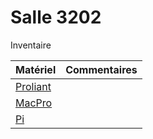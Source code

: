 # Salle 3202

Inventaire

|                Matériel   |               Commentaires      |
|---------------------------|---------------------------------|
| [Proliant](./Proliant.md) |                                 |
| [MacPro](./MacPro.md)     |                                 |
| [Pi](./Pi.md)     |                                 |

